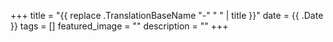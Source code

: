 +++ 
title = "{{ replace .TranslationBaseName "-" " " | title }}" 
date = {{ .Date }} 
tags = [] featured_image = "" 
description = "" 
+++